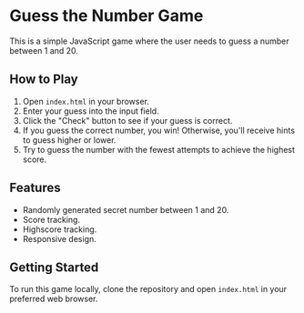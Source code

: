 # Guess the Number Game

This is a simple JavaScript game where the user needs to guess a number between 1 and 20.

## How to Play

1. Open `index.html` in your browser.
2. Enter your guess into the input field.
3. Click the "Check" button to see if your guess is correct.
4. If you guess the correct number, you win! Otherwise, you'll receive hints to guess higher or lower.
5. Try to guess the number with the fewest attempts to achieve the highest score.

## Features

- Randomly generated secret number between 1 and 20.
- Score tracking.
- Highscore tracking.
- Responsive design.

## Getting Started

To run this game locally, clone the repository and open `index.html` in your preferred web browser.
